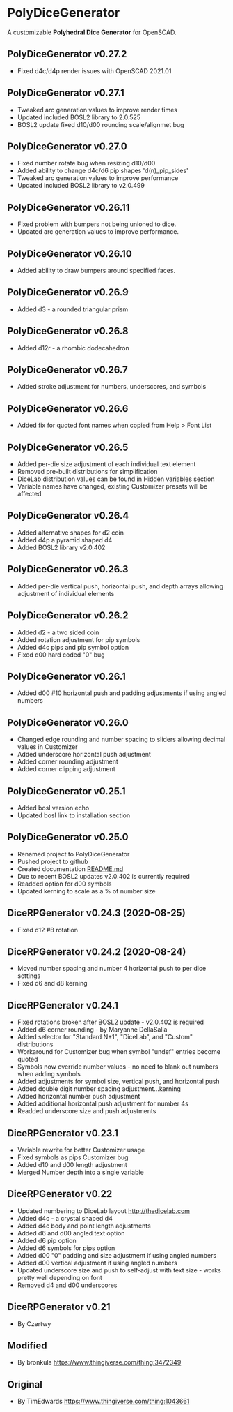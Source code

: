 # PolyDiceGenerator

A customizable **Polyhedral Dice Generator** for OpenSCAD.

## PolyDiceGenerator v0.27.2

- Fixed d4c/d4p render issues with OpenSCAD 2021.01

## PolyDiceGenerator v0.27.1

- Tweaked arc generation values to improve render times
- Updated included BOSL2 library to 2.0.525
- BOSL2 update fixed d10/d00 rounding scale/alignmet bug

## PolyDiceGenerator v0.27.0

- Fixed number rotate bug when resizing d10/d00
- Added ability to change d4c/d6 pip shapes 'd(n)_pip_sides'
- Tweaked arc generation values to improve performance
- Updated included BOSL2 library to v2.0.499

## PolyDiceGenerator v0.26.11

- Fixed problem with bumpers not being unioned to dice.
- Updated arc generation values to improve performance.

## PolyDiceGenerator v0.26.10

- Added ability to draw bumpers around specified faces.

## PolyDiceGenerator v0.26.9

- Added d3 - a rounded triangular prism

## PolyDiceGenerator v0.26.8

- Added d12r - a rhombic dodecahedron

## PolyDiceGenerator v0.26.7

- Added stroke adjustment for numbers, underscores, and symbols

## PolyDiceGenerator v0.26.6

- Added fix for quoted font names when copied from Help > Font List

## PolyDiceGenerator v0.26.5

- Added per-die size adjustment of each individual text element
- Removed pre-built distributions for simplification
- DiceLab distribution values can be found in Hidden variables section
- Variable names have changed, existing Customizer presets will be affected

## PolyDiceGenerator v0.26.4

- Added alternative shapes for d2 coin
- Added d4p a pyramid shaped d4
- Added BOSL2 library v2.0.402

## PolyDiceGenerator v0.26.3

- Added per-die vertical push, horizontal push, and depth arrays allowing adjustment of individual elements

## PolyDiceGenerator v0.26.2

- Added d2 - a two sided coin
- Added rotation adjustment for pip symbols
- Added d4c pips and pip symbol option
- Fixed d00 hard coded "0" bug

## PolyDiceGenerator v0.26.1

- Added d00 #10 horizontal push and padding adjustments if using angled numbers

## PolyDiceGenerator v0.26.0

- Changed edge rounding and number spacing to sliders allowing decimal values in Customizer
- Added underscore horizontal push adjustment
- Added corner rounding adjustment
- Added corner clipping adjustment

## PolyDiceGenerator v0.25.1

- Added bosl version echo
- Updated bosl link to installation section

## PolyDiceGenerator v0.25.0

- Renamed project to PolyDiceGenerator
- Pushed project to github
- Created documentation [README.md](README.md)
- Due to recent BOSL2 updates v2.0.402 is currently required
- Readded option for d00 symbols
- Updated kerning to scale as a % of number size

## DiceRPGenerator v0.24.3 (2020-08-25)

- Fixed d12 #8 rotation

## DiceRPGenerator v0.24.2 (2020-08-24)

- Moved number spacing and number 4 horizontal push to per dice settings
- Fixed d6 and d8 kerning

## DiceRPGenerator v0.24.1

- Fixed rotations broken after BOSL2 update - v2.0.402 is required
- Added d6 corner rounding - by Maryanne DellaSalla
- Added selector for "Standard N+1", "DiceLab", and "Custom" distributions
- Workaround for Customizer bug when symbol "undef" entries become quoted
- Symbols now override number values - no need to blank out numbers when adding symbols
- Added adjustments for symbol size, vertical push, and horizontal push
- Added double digit number spacing adjustment...kerning
- Added horizontal number push adjustment
- Added additional horizontal push adjustment for number 4s
- Readded underscore size and push adjustments

## DiceRPGenerator v0.23.1

- Variable rewrite for better Customizer usage
- Fixed symbols as pips Customizer bug
- Added d10 and d00 length adjustment
- Merged Number depth into a single variable

## DiceRPGenerator v0.22

- Updated numbering to DiceLab layout <http://thedicelab.com>
- Added d4c - a crystal shaped d4
- Added d4c body and point length adjustments
- Added d6 and d00 angled text option
- Added d6 pip option
- Added d6 symbols for pips option
- Added d00 "0" padding and size adjustment if using angled numbers
- Added d00 vertical adjustment if using angled numbers
- Updated underscore size and push to self-adjust with text size - works pretty well depending on font
- Removed d4 and d00 underscores

## DiceRPGenerator v0.21

- By Czertwy

## Modified

- By bronkula <https://www.thingiverse.com/thing:3472349>

## Original

- By TimEdwards <https://www.thingiverse.com/thing:1043661>
